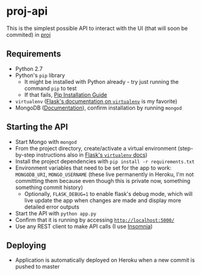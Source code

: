 # proj-api
This is the simplest possible API to interact with the UI (that will soon be commited) in [proj](https://github.com/mef79/proj/)

## Requirements
- Python 2.7
- Python's `pip` library
  - It might be installed with Python already - try just running the command `pip` to test
  - If that fails, [Pip Installation Guide](https://pip.pypa.io/en/stable/installing/)
- `virtualenv` ([Flask's documentation on `virtualenv`](http://flask.pocoo.org/docs/0.12/installation/) is my favorite)
- MongoDB ([Documentation](https://docs.mongodb.com/manual/installation/)), confirm installation by running `mongod`

## Starting the API
- Start Mongo with `mongod`
- From the project directory, create/activate a virtual environment (step-by-step instructions also in [Flask's `virtualenv` docs](http://flask.pocoo.org/docs/0.12/installation/))
- Install the project dependencies with `pip install -r requirements.txt`
- Environment variables that need to be set for the app to work: `MONGODB_URI`, `MONGO_USERNAME` (these live permanently in Heroku, I'm not committing them because even though this is private now, something something commit history)
  - Optionally, `FLASK_DEBUG=1` to enable flask's debug mode, which will live update the app when changes are made and display more detailed error outputs
- Start the API with `python app.py`
- Confirm that it is running by accessing [`http://localhost:5000/`](http://localhost:5000/)
- Use any REST client to make API calls (I use [Insomnia](https://insomnia.rest/))

## Deploying
- Application is automatically deployed on Heroku when a new commit is pushed to master
